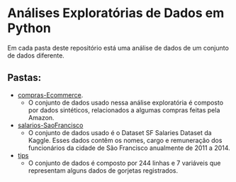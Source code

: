 # Análises Exploratórias de Dados em Python

Em cada pasta deste repositório está uma análise de dados de um conjunto de dados diferente.

## Pastas:

- [compras-Ecommerce](https://markdown.net.br).
    - O conjunto de dados usado nessa análise exploratória é composto por dados sintéticos, relacionados a algumas compras feitas pela Amazon.
- [salarios-SaoFrancisco](https://markdown.net.br)
    - O conjunto de dados usado é o Dataset SF Salaries Dataset da Kaggle. Esses dados contêm os nomes, cargo e remuneração dos funcionários da cidade de São Francisco anualmente de 2011 a 2014.
- [tips](https://markdown.net.br)
    - O conjunto de dados é composto por 244 linhas e 7 variáveis que representam alguns dados de gorjetas registrados.

